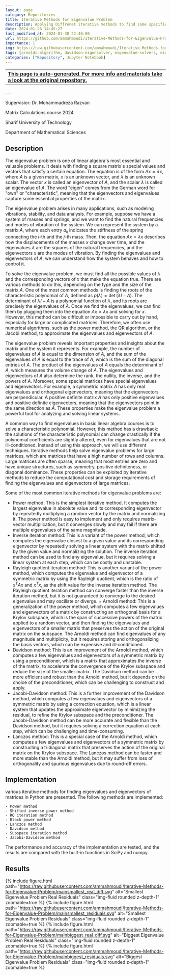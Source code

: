 ```yaml
---
layout: page
category: Repositories
title: Iterative Methods for Eigenvalue Problem
description: Applying Diffrenet iterative methods to find some specific (smallest or largest) eigen values
date: 2024-01-26 14:45:27 
last_modified_at: 2024-01-30 22:40:00 
url: https://github.com/ammahmoudi/Iterative-Methods-for-Eigenvalue-Problem
importance: 1
img: https://raw.githubusercontent.com/ammahmoudi/Iterative-Methods-for-Eigenvalue-Problem/mainsmallest_real_diff.svg
tags: [arnoldi-algorithm, davidson-eigensolver, eigenvalue-solvers, eigenvalueproblems, iterative-methods, lanczos, power-method, jacobi-davidson]
categories: ["Repository", Jupyter Notebook]
---
```

<div id="open-in-github" > <table class="table-cv list-group-table"> <tbody> <tr>    <td class="list-group-name"><b>   <a href="https://github.com/ammahmoudi/Iterative-Methods-for-Eigenvalue-Problem" rel="external nofollow noopener" target="_blank"><i class="fa-brands fa-github"></i> This page is auto-generated. For more info and materials take a look at the original repository.</a> </b></td></tr> </tbody> </table></div>
---

Supervisior: Dr. Mohammadreza Razvan

Matrix Calculations course 2024

Sharif University of Technology

Department of Mathematical Sciences

## Description

The eigenvalue problem is one of linear algebra's most essential and valuable problems. It deals with finding a square matrix's special values and vectors that satisfy a certain equation. The equation is of the form $Ax = \lambda x$, where $A$ is a given matrix, $x$ is an unknown vector, and $\lambda$ is an unknown scalar. The vector $x$ is called an eigenvector of $A$, and the scalar $\lambda$ is called an eigenvalue of $A$. The word "eigen" comes from the German word for "own" or "characteristic", meaning that the eigenvectors and eigenvalues capture some essential properties of the matrix.

The eigenvalue problem arises in many applications, such as modeling vibrations, stability, and data analysis. For example, suppose we have a system of masses and springs, and we want to find the natural frequencies and modes of vibration of the system. We can represent the system by a matrix $A$, where each entry $a_{ij}$ indicates the stiffness of the spring connecting the $i$-th and the $j$-th mass. Then, the equation $Ax = \lambda x$ describes how the displacements of the masses $x$ change over time, and the eigenvalues $\lambda$ are the squares of the natural frequencies, and the eigenvectors $x$ are the modes of vibration. By finding the eigenvalues and eigenvectors of $A$, we can understand how the system behaves and how to control it.

To solve the eigenvalue problem, we must find all the possible values of $\lambda$ and the corresponding vectors of $x$ that make the equation true. There are various methods to do this, depending on the type and the size of the matrix $A$. One of the most common methods is finding the roots of the characteristic polynomial of $A$, defined as $p(\lambda) = \det(\lambda I - A)$. The determinant of $\lambda I - A$ is a polynomial function of $\lambda$, and its roots are precisely the eigenvalues of $A$. Once we find the eigenvalues, we can find them by plugging them into the equation $Ax = \lambda x$ and solving for $x$. However, this method can be difficult or impossible to carry out by hand, especially for large or complicated matrices. Therefore, we often use numerical algorithms, such as the power method, the QR algorithm, or the Jacobi method, to approximate the eigenvalues and eigenvectors of $A$.

The eigenvalue problem reveals important properties and insights about the matrix and the system it represents. For example, the number of eigenvalues of $A$ is equal to the dimension of $A$, and the sum of the eigenvalues of $A$ is equal to the trace of $A$, which is the sum of the diagonal entries of $A$. The product of the eigenvalues of $A$ equals the determinant of $A$, which measures the volume change of $A$. The eigenvalues and eigenvectors of $A$ also determine the rank, the nullity, the inverse, and the powers of $A$. Moreover, some special matrices have special eigenvalues and eigenvectors. For example, a symmetric matrix $A$ has only real eigenvalues and orthogonal eigenvectors, meaning that the eigenvectors are perpendicular. A positive definite matrix $A$ has only positive eigenvalues and positive definite eigenvectors, meaning that the eigenvectors point in the same direction as $A$. These properties make the eigenvalue problem a powerful tool for analyzing and solving linear systems.

A common way to find eigenvalues in basic linear algebra courses is to solve a characteristic polynomial. However, this method has a drawback: the solutions of the characteristic polynomial can change drastically if the polynomial coefficients are slightly altered, even for eigenvalues that are not ill-conditioned. Instead of using this approach, we will use different techniques.
Iterative methods help solve eigenvalue problems for large matrices, which are matrices that have a high number of rows and columns. Large matrices are often sparse, meaning that most entries are zero and have unique structures, such as symmetry, positive definiteness, or diagonal dominance. These properties can be exploited by iterative methods to reduce the computational cost and storage requirements of finding the eigenvalues and eigenvectors of large matrices.

Some of the most common iterative methods for eigenvalue problems are:

- Power method: This is the simplest iterative method. It computes the largest eigenvalue in absolute value and its corresponding eigenvector by repeatedly multiplying a random vector by the matrix and normalizing it. The power method is easy to implement and only requires matrix-vector multiplication, but it converges slowly and may fail if there are multiple eigenvalues of the same magnitude.
- Inverse iteration method: This is a variant of the power method, which computes the eigenvalue closest to a given value and its corresponding eigenvector by repeatedly solving a linear system with the matrix shifted by the given value and normalizing the solution. The inverse iteration method can be used to find any eigenvalue, but it requires solving a linear system at each step, which can be costly and unstable.
- Rayleigh quotient iteration method: This is another variant of the power method, which computes the eigenvalue and eigenvector of a symmetric matrix by using the Rayleigh quotient, which is the ratio of $x^T A x$ and $x^T x$, as the shift value for the inverse iteration method. The Rayleigh quotient iteration method can converge faster than the inverse iteration method, but it is not guaranteed to converge to the desired eigenvalue and may oscillate or diverge.
= Arnoldi method: This is a generalization of the power method, which computes a few eigenvalues and eigenvectors of a matrix by constructing an orthogonal basis for a Krylov subspace, which is the span of successive powers of the matrix applied to a random vector, and then finding the eigenvalues and eigenvectors of a smaller matrix that preserves the action of the original matrix on the subspace. The Arnoldi method can find eigenvalues of any magnitude and multiplicity, but it requires storing and orthogonalizing the basis vectors, which can be expensive and ill-conditioned.
- Davidson method: This is an improvement of the Arnoldi method, which computes a few eigenvalues and eigenvectors of a symmetric matrix by using a preconditioner, which is a matrix that approximates the inverse of the matrix, to accelerate the convergence of the Krylov subspace and reduce the size of the smaller matrix. The Davidson method can be more efficient and robust than the Arnoldi method, but it depends on the choice of the preconditioner, which can be challenging to construct and apply.
- Jacobi-Davidson method: This is a further improvement of the Davidson method, which computes a few eigenvalues and eigenvectors of a symmetric matrix by using a correction equation, which is a linear system that updates the approximate eigenvector by minimizing the residual, to refine the Krylov subspace and the preconditioner. The Jacobi-Davidson method can be more accurate and flexible than the Davidson method, but it requires solving a correction equation at each step, which can be challenging and time-consuming.
- Lanczos method: This is a special case of the Arnoldi method, which computes a few eigenvalues and eigenvectors of a symmetric matrix by constructing a tridiagonal matrix that preserves the action of the original matrix on the Krylov subspace. The Lanczos method can be faster and more stable than the Arnoldi method, but it may suffer from loss of orthogonality and spurious eigenvalues due to round-off errors.

## Implementation
various iterative methods for finding eigenvalues and eigenvectors of matrices in Python are presented. The following methods are implemented:

	- Power method
	- Shifted inverse power method
	- RQ iteration method
	- Block power method
	- Lanczos method
	- Davidson method
	- Subspace iteration method
	- Jacobi-Davidson method


The performance and accuracy of the implementation are tested, and the results are compared with the built-in functions in SciPy and numpy.

## Results

{% include figure.html path="https://raw.githubusercontent.com/ammahmoudi/Iterative-Methods-for-Eigenvalue-Problem/mainsmallest_real_diff.svg" alt="Smallest Eigenvalue Problem Real Residuals" class="img-fluid rounded z-depth-1" zoomable=true %}
{% include figure.html path="https://raw.githubusercontent.com/ammahmoudi/Iterative-Methods-for-Eigenvalue-Problem/mainsmallest_residuals.svg" alt="Smallest Eigenvalue Problem Residuals" class="img-fluid rounded z-depth-1" zoomable=true %}
{% include figure.html path="https://raw.githubusercontent.com/ammahmoudi/Iterative-Methods-for-Eigenvalue-Problem/mainbiggest_real_diff.svg" alt="Biggest Eigenvalue Problem Real Residuals" class="img-fluid rounded z-depth-1" zoomable=true %}
{% include figure.html path="https://raw.githubusercontent.com/ammahmoudi/Iterative-Methods-for-Eigenvalue-Problem/mainbiggest_residuals.svg" alt="Biggest Eigenvalue Problem Residuals" class="img-fluid rounded z-depth-1" zoomable=true %}

